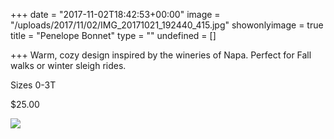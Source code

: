 +++
date = "2017-11-02T18:42:53+00:00"
image = "/uploads/2017/11/02/IMG_20171021_192440_415.jpg"
showonlyimage = true
title = "Penelope Bonnet"
type = ""
undefined = []

+++
Warm, cozy design inspired by the wineries of Napa. Perfect for Fall walks or winter sleigh rides.

Sizes 0-3T

$25.00

![](/uploads/2017/11/02/IMG_20171021_192440_415.jpg)